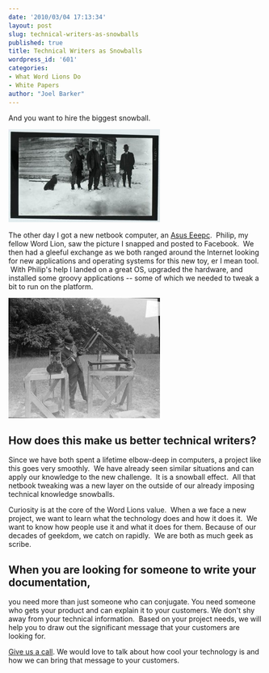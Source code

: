 ```yaml
---
date: '2010/03/04 17:13:34'
layout: post
slug: technical-writers-as-snowballs
published: true
title: Technical Writers as Snowballs
wordpress_id: '601'
categories:
- What Word Lions Do
- White Papers
author: "Joel Barker"
---
```


And you want to hire the biggest snowball.

![](/img/men-in-snow-300x184.jpg)




The other day I got a new netbook computer, an [Asus Eeepc](http://en.wikipedia.org/wiki/Asus_eeepc).  Philip, my fellow Word Lion, saw the picture I snapped and posted to Facebook.  We then had a gleeful exchange as we both ranged around the Internet looking for new applications and operating systems for this new toy, er I mean tool.  With Philip's help I landed on a great OS, upgraded the hardware, and installed some groovy applications -- some of which we needed to tweak a bit to run on the platform.

![](/img/contraption-300x238.jpg)



## How does this make us better technical writers?


Since we have both spent a lifetime elbow-deep in computers, a project like this goes very smoothly.  We have already seen similar situations and can apply our knowledge to the new challenge.  It is a snowball effect.  All that netbook tweaking was a new layer on the outside of our already imposing technical knowledge snowballs.

Curiosity is at the core of the Word Lions value.  When a we face a new project, we want to learn what the technology does and how it does it.  We want to know how people use it and what it does for them. Because of our decades of geekdom, we catch on rapidly.  We are both as much geek as scribe.


## When you are looking for someone to write your documentation,


you need more than just someone who can conjugate. You need someone who gets your product and can explain it to your customers. We don't shy away from your technical information.  Based on your project needs, we will help you to draw out the significant message that your customers are looking for.

[Give us a call](/contact). We would love to talk about how cool your technology is and how we can bring that message to your customers.
